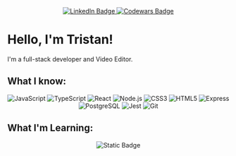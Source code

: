 <div align="center">
  <a href="https://www.linkedin.com/in/tristan-roscorla-16961326b/">
    <img src="https://img.shields.io/badge/LinkedIn-blue?style=for-the-badge&logo=linkedin&logoColor=white" alt="LinkedIn Badge"/>
  </a>
  <a href="https://www.codewars.com/users/TrisRosco">
    <img src="https://img.shields.io/badge/codewars-red?style=for-the-badge&logo=codewars&logoColor=white" alt="Codewars Badge"/>
  </a>
</div>

# Hello, I'm Tristan!

I'm a full-stack developer and Video Editor.

## What I know:

<div align="center">
  <img alt="JavaScript" src="https://img.shields.io/badge/-JavaScript-494949?style=flat-square&logo=javascript">
  <img alt="TypeScript" src="https://img.shields.io/badge/-TypeScript-494949?style=flat-square&logo=typescript">
  <img alt="React" src="https://img.shields.io/badge/-React-494949?style=flat-square&logo=React">
  <img alt="Node.js" src="https://img.shields.io/badge/-Node-494949?style=flat-square&logo=node.js">
  <img alt="CSS3" src="https://img.shields.io/badge/-CSS%203-494949?style=flat-square&logo=css3">
  <img alt="HTML5" src="https://img.shields.io/badge/-HTML%205-494949?style=flat-square&logo=html5">
  <img alt="Express" src="https://img.shields.io/badge/-Express-494949?style=flat-square&logo=express">
  <img alt="PostgreSQL" src="https://img.shields.io/badge/-PostgreSQL-494949?style=flat-square&logo=postgresql">
  <img alt="Jest" src="https://img.shields.io/badge/-Jest-494949?style=flat-square&logo=Jest">
  <img alt="Git" src="https://img.shields.io/badge/-Git-494949?style=flat-square&logo=git">
</div>

## What I'm Learning:
<div align="center">
  <img alt="Static Badge" src="https://img.shields.io/badge/-C%23-494949?style=flat-square&logo=Csharp">
</div>


<!-- 
[![Anurag's GitHub stats](https://github-readme-stats.vercel.app/api?username=trisrosco&count_private=truea&show_icons=true&theme=tokyonight)](https://github.com/anuraghazra/github-readme-stats)


**TrisRosco/TrisRosco** is a ✨ _special_ ✨ repository because its `README.md` (this file) appears on your GitHub profile.

Here are some ideas to get you started:

- 🔭 I’m currently working on ...
- 🌱 I’m currently learning ...
- 👯 I’m looking to collaborate on ...
- 🤔 I’m looking for help with ...
- 💬 Ask me about ...
- 📫 How to reach me: ...
- 😄 Pronouns: ...
- ⚡ Fun fact: ...
-->
